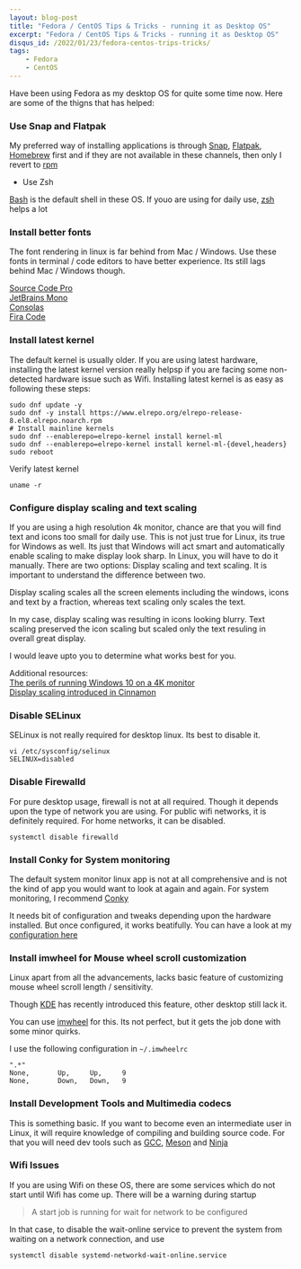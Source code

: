 ```yaml
---
layout: blog-post
title: "Fedora / CentOS Tips & Tricks - running it as Desktop OS"
excerpt: "Fedora / CentOS Tips & Tricks - running it as Desktop OS"
disqus_id: /2022/01/23/fedora-centos-trips-tricks/
tags:
    - Fedora
    - CentOS
---
```



Have been using Fedora as my desktop OS for quite some time now. Here are some of the thigns that has helped:

### Use Snap and Flatpak

My preferred way of installing applications is through [Snap](https://snapcraft.io/docs/installing-snap-on-centos), [Flatpak](https://flatpak.org/), [Homebrew](https://brew.sh/) first and if they are not available in these channels, then only I revert to [rpm](https://rpm.org/)

* Use Zsh

[Bash](https://www.gnu.org/software/bash/) is the default shell in these OS. If youo are using for daily use, [zsh](https://www.zsh.org/) helps a lot


### Install better fonts

The font rendering in linux is far behind from Mac / Windows. Use these fonts in terminal / code editors to have better experience. Its still lags behind Mac / Windows though.

[Source Code Pro](https://github.com/adobe-fonts/source-code-pro)   
[JetBrains Mono](https://www.jetbrains.com/lp/mono/)   
[Consolas](https://docs.microsoft.com/en-us/typography/font-list/consolas)   
[Fira Code](https://github.com/tonsky/FiraCode)

### Install latest kernel

The default kernel is usually older. If you are using latest hardware, installing the latest kernel version really helpsp if you are facing some non-detected hardware issue such as Wifi. Installing latest kernel is as easy as following these steps:

```
sudo dnf update -y
sudo dnf -y install https://www.elrepo.org/elrepo-release-8.el8.elrepo.noarch.rpm
# Install mainline kernels
sudo dnf --enablerepo=elrepo-kernel install kernel-ml
sudo dnf --enablerepo=elrepo-kernel install kernel-ml-{devel,headers}
sudo reboot
```

Verify latest kernel
```
uname -r
```

### Configure display scaling and text scaling

If you are using a high resolution 4k monitor, chance are that you will find text and icons too small for daily use. This is not just true for Linux, its true for Windows as well.
Its just that Windows will act smart and automatically enable scaling to make display look sharp. In Linux, you will have to do it manually. There are two options: Display scaling and text scaling. It is important to understand the difference between two.

Display scaling scales all the screen elements including the windows, icons and text by a fraction, whereas text scaling only scales the text.

In my case, display scaling was resulting in icons looking blurry. Text scaling preserved the icon scaling but scaled only the text resuling in overall great display.

I would leave upto you to determine what works best for you.

Additional resources:  
[The perils of running Windows 10 on a 4K monitor](https://blogs.windows.com/windows-insider/2017/01/09/announcing-windows-10-insider-preview-build-15002-pc/#B4p617eIRYORoHM1.97)  
[Display scaling introduced in Cinnamon](https://www.linuxmint.com/rel_ulyana_cinnamon_whatsnew.php)  

### Disable SELinux

SELinux is not really required for desktop linux. Its best to disable it.

```
vi /etc/sysconfig/selinux
SELINUX=disabled
```

### Disable Firewalld

For pure desktop usage, firewall is not at all required. Though it depends upon the type of network you are using. For public wifi networks, it is definitely required.
For home networks, it can be disabled.

```
systemctl disable firewalld
```

### Install Conky for System monitoring

The default system monitor linux app is not at all comprehensive and is not the kind of app you would want to look at again and again.
For system monitoring, I recommend [Conky](https://github.com/brndnmtthws/conky)

It needs bit of configuration and tweaks depending upon the hardware installed. But once configured, it works beatifully.
You can have a look at my [configuration here](https://github.com/madhur/awesome-conky)

### Install imwheel for Mouse wheel scroll customization

Linux apart from all the advancements, lacks basic feature of customizing mouse wheel scroll length / sensitivity.

Though [KDE](https://kde.org/) has recently introduced this feature, other desktop still lack it.

You can use [imwheel](https://github.com/app/imwheel) for this. Its not perfect, but it gets the job done with some minor quirks.

I use the following configuration in `~/.imwheelrc`

```
".*"
None,       Up,     Up,     9
None,       Down,   Down,   9
```


### Install Development Tools and Multimedia codecs

This is something basic. If you want to become even an intermediate user in Linux, it will require knowledge of compiling and building source code.
For that you will need dev tools such as [GCC](https://gcc.gnu.org/), [Meson](https://mesonbuild.com/) and [Ninja](https://ninja-build.org/)


### Wifi Issues  

If you are using Wifi on these OS, there are some services which do not start until Wifi has come up. There will be a warning during startup

>A start job is running for wait for network to be configured

In that case, to disable the wait-online service to prevent the system from waiting on a network connection, and use 

```
systemctl disable systemd-networkd-wait-online.service
```